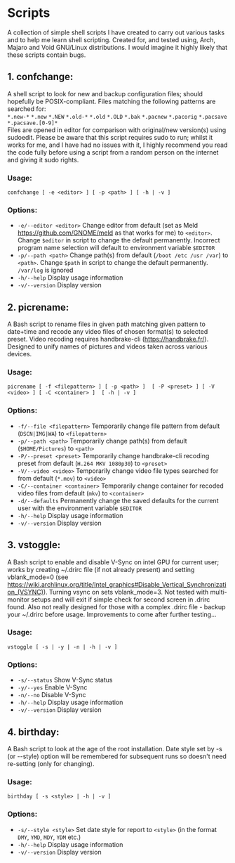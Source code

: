 # Scripts
A collection of simple shell scripts I have created to carry out various tasks and to help me learn shell scripting. Created for, and tested using, Arch, Majaro and Void GNU/Linux distributions. I would imagine it highly likely that these scripts contain bugs.  
  
## 1. confchange:  
A shell script to look for new and backup configuration files; should hopefully be POSIX-compliant. Files matching the following patterns are searched for:  
`*.new-*` `*.new` `*.NEW` `*.old-*` `*.old` `*.OLD` `*.bak` `*.pacnew` `*.pacorig` `*.pacsave` `*.pacsave.[0-9]*`  
Files are opened in editor for comparison with original/new version(s) using sudoedit. Please be aware that this script requires sudo to run; whilst it works for me, and I have had no issues with it, I highly recommend you read the code fully before using a script from a random person on the internet and giving it sudo rights.  
### Usage: 
```
confchange [ -e <editor> ] [ -p <path> ] [ -h | -v ]  
```
### Options: 
 - `-e/--editor <editor>` Change editor from default (set as Meld https://github.com/GNOME/meld as that works for me) to `<editor>`. Change `$editor` in script to change the default permanently. Incorrect program name selection will default to environment variable `$EDITOR`  
 - `-p/--path <path>` Change path(s) from default (`/boot /etc /usr /var`) to `<path>`. Change `$path` in script to change the default permanently. `/var/log` is ignored   
  - `-h/--help` Display usage information  
  - `-v/--version` Display version
  
## 2. picrename:  
A Bash script to rename files in given path matching given pattern to date+time and recode any video files of chosen format(s) to selected preset. Video recoding requires handbrake-cli (https://handbrake.fr/). Designed to unify names of pictures and videos taken across various devices.  
### Usage:  
```
picrename [ -f <filepattern> ] [ -p <path> ]  [ -P <preset> ] [ -V <video> ] [ -C <container> ]  [ -h | -v ]  
```
### Options:  
 - `-f/--file <filepattern>` Temporarily change file pattern from default (`DSCN|IMG|WA`) to `<filepattern>`  
 - `-p/--path <path>` Temporarily change path(s) from default (`$HOME/Pictures`) to `<path>`  
 - `-P/--preset <preset>` Temporarily change handbrake-cli recoding preset from default (`H.264 MKV 1080p30`) to `<preset>`  
 - `-V/--video <video>` Temporarily change video file types searched for from default (`*.mov`) to `<video>`  
 - `-C/--container <container>` Temporarily change container for recoded video files from default (`mkv`) to `<container>`   
 - `-d/--defaults` Permanently change the saved defaults for the current user with the environment variable `$EDITOR`
 - `-h/--help` Display usage information  
 - `-v/--version` Display version  

## 3. vstoggle:  
A Bash script to enable and disable V-Sync on intel GPU for current user; works by creating ~/.drirc file (if not already present) and setting vblank_mode=0 (see https://wiki.archlinux.org/title/Intel_graphics#Disable_Vertical_Synchronization_(VSYNC)). Turning vsync on sets vblank_mode=3. Not tested with multi-monitor setups and will exit if simple check for second screen in .drirc found. Also not really designed for those with a complex .drirc file - backup your ~/.drirc before usage. Improvements to come after further testing...    
### Usage: 
```
vstoggle [ -s | -y | -n | -h | -v ]  
```
### Options:  
 - `-s/--status` Show V-Sync status  
 - `-y/--yes` Enable V-Sync  
 - `-n/--no` Disable V-Sync  
 - `-h/--help` Display usage information  
 - `-v/--version` Display version
  
  ## 4. birthday:  
A Bash script to look at the age of the root installation. Date style set by -s (or --style) option will be remembered for subsequent runs so doesn't need re-setting (only for changing).    
### Usage: 
```
birthday [ -s <style> | -h | -v ]  
```
### Options:   
 - `-s/--style <style>` Set date style for report to `<style>` (in the format `DMY`, `YMD`, `MDY`, `YDM` etc.)  
 - `-h/--help` Display usage information  
 - `-v/--version` Display version  
